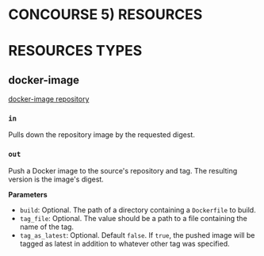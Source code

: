 # CONCOURSE 5) RESOURCES


# RESOURCES TYPES

## docker-image

[docker-image repository](https://github.com/concourse/docker-image-resource)



### `in`

Pulls down the repository image by the requested digest.



### `out`

Push a Docker image to the source's repository and tag. The resulting version is the image's digest.

**Parameters**

  - `build`: Optional. The path of a directory containing a `Dockerfile` to build.
  - `tag_file`: Optional. The value should be a path to a file containing the name of the tag.
  - `tag_as_latest`: Optional. Default `false`. If `true`, the pushed image will be tagged as latest in addition to whatever other tag was specified.




















